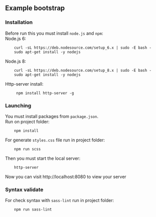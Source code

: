 ## Example bootstrap

### Installation
Before run this you must install `node.js` and `npm`: \
Node.js 6:
```
    curl -sL https://deb.nodesource.com/setup_6.x | sudo -E bash -
    sudo apt-get install -y nodejs

```
Node.js 8:
```
    curl -sL https://deb.nodesource.com/setup_8.x | sudo -E bash - 
    sudo apt-get install -y nodejs
```
Http-server install:
```
     npm install http-server -g
```
### Launching
You must install packages from `package.json`. \
Run on project folder:
```
    npm install
```
For generate `styles.css` file run in project folder:
```
    npm run scss
```
Then you must start the local server:
```
    http-server
```
Now you can visit http://localhost:8080 to view your server

### Syntax validate
For check syntax with `sass-lint` run in project folder:
```
    npm run sass-lint
```